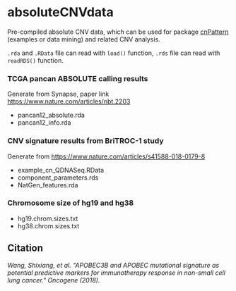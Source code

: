 # absoluteCNVdata

Pre-compiled absolute CNV data, which can be used for package [cnPattern](https://github.com/ShixiangWang/cnPattern) (examples or data mining) and related CNV analysis.

`.rda` and `.RData` file can read with `load()` function, `.rds` file can read with `readRDS()` function.

### TCGA pancan ABSOLUTE calling results

Generate from Synapse, paper link https://www.nature.com/articles/nbt.2203

* pancan12_absolute.rda
* pancan12_info.rda

### CNV signature results from BriTROC-1 study

Generate from https://www.nature.com/articles/s41588-018-0179-8

* example_cn_QDNASeq.RData
* component_parameters.rds
* NatGen_features.rda

### Chromosome size of hg19 and hg38

* hg19.chrom.sizes.txt
* hg38.chrom.sizes.txt

## Citation

_Wang, Shixiang, et al. "APOBEC3B and APOBEC mutational signature as potential predictive markers for immunotherapy response in non-small cell lung cancer." Oncogene (2018)._